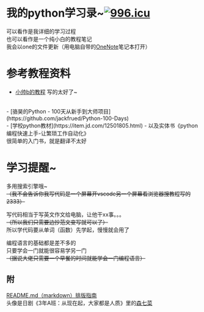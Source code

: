 我的python学习录~<a href="https://996.icu"><img src="https://img.shields.io/badge/link-996.icu-red.svg" alt="996.icu" /></a>
====
可以看作是我详细的学习过程<br>
也可以看作是一个纯小白的教程笔记<br>
我会以one的文件更新（用电脑自带的[OneNote](https://www.onenote.com/download/)笔记本打开）<br>
# 参考教程资料
 - [小帅b的教程](https://wistbean.github.io/python-tutorial.html)
写的太好了~<br>
<br>
 - [骆昊的Python - 100天从新手到大师项目](https://github.com/jackfrued/Python-100-Days)<br>
 - [学校python教材](https://item.jd.com/12501805.html)
 - 以及实体书《python编程快速上手-让繁琐工作自动化》<br>
很简单的入门书，就是翻译不太好<br>

# 学习提醒~
多用搜索引擎哦~<br>
~~（我不会告诉你我写代码是一个屏幕开vscode另一个屏幕看浏览器搜教程写的2333）~~<br>

写代码相当于写英文作文给电脑，让他干xx事。。。<br>
~~（所以我们只需要边抄范文变写就可以了）~~<br>
所以学代码要从单词（函数）先学起，慢慢就会用了<br>

编程语言的基础都是差不多的<br>
只要学会一门就能很容易学另一门<br>
~~（据说大佬只需要一个早餐的时间就能学会一门编程语言）~~<br>

附
---
[README.md（markdown）排版指南](https://blog.csdn.net/u012067966/article/details/50736647)<br>
头像是日剧《3年A班：从现在起，大家都是人质》里的[森七菜](https://movie.douban.com/celebrity/1378190/)
